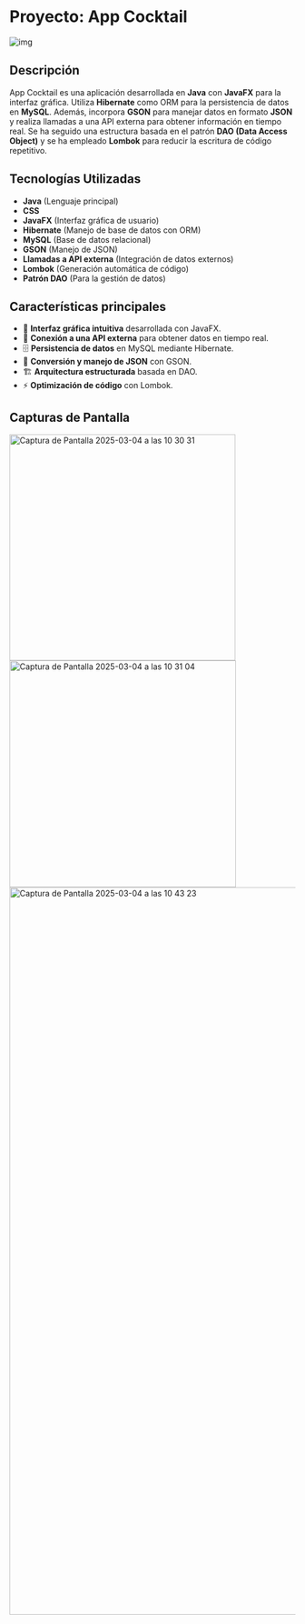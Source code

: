 
# Proyecto: App Cocktail

![img](https://github.com/user-attachments/assets/876a012d-aba1-466d-9ae1-f92494b35250)


## Descripción

App Cocktail es una aplicación desarrollada en **Java** con **JavaFX** para la interfaz gráfica. Utiliza **Hibernate** como ORM para la persistencia de datos en **MySQL**. Además, incorpora **GSON** para manejar datos en formato **JSON** y realiza llamadas a una API externa para obtener información en tiempo real. Se ha seguido una estructura basada en el patrón **DAO (Data Access Object)** y se ha empleado **Lombok** para reducir la escritura de código repetitivo.

## Tecnologías Utilizadas

- **Java** (Lenguaje principal)
- **CSS**
- **JavaFX** (Interfaz gráfica de usuario)
- **Hibernate** (Manejo de base de datos con ORM)
- **MySQL** (Base de datos relacional)
- **GSON** (Manejo de JSON)
- **Llamadas a API externa** (Integración de datos externos)
- **Lombok** (Generación automática de código)
- **Patrón DAO** (Para la gestión de datos)

## Características principales

- 📌 **Interfaz gráfica intuitiva** desarrollada con JavaFX.
- 🔗 **Conexión a una API externa** para obtener datos en tiempo real.
- 🗄️ **Persistencia de datos** en MySQL mediante Hibernate.
- 🔄 **Conversión y manejo de JSON** con GSON.
- 🏗️ **Arquitectura estructurada** basada en DAO.
- ⚡ **Optimización de código** con Lombok.


## Capturas de Pantalla

<img width="398" alt="Captura de Pantalla 2025-03-04 a las 10 30 31" src="https://github.com/user-attachments/assets/bc3b593f-3605-4a0f-90ec-01f1349dbce3" />
<img width="399" alt="Captura de Pantalla 2025-03-04 a las 10 31 04" src="https://github.com/user-attachments/assets/f0ee1c92-dcea-4393-9e90-ae150713e605" />


<img width="1280" alt="Captura de Pantalla 2025-03-04 a las 10 43 23" src="https://github.com/user-attachments/assets/f8e7f8f5-ea52-4475-89b4-528f1b0444a7" />






